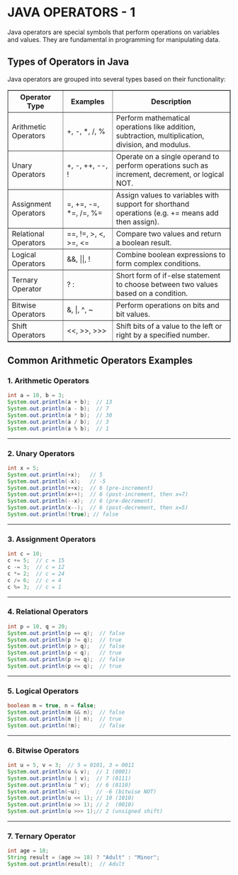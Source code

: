 # JAVA OPERATORS - 1

Java operators are special symbols that perform operations on variables and values. They are fundamental in programming for manipulating data.

## Types of Operators in Java

Java operators are grouped into several types based on their functionality:

<table border = 1s>
  <thead>
    <tr>
      <th>Operator Type</th>
      <th>Examples</th>
      <th>Description</th>
    </tr>
  </thead>
  <tbody>
    <tr>
      <td>Arithmetic Operators</td>
      <td>+, -, *, /, %</td>
      <td>Perform mathematical operations like addition, subtraction, multiplication, division, and modulus.</td>
    </tr>
    <tr>
      <td>Unary Operators</td>
      <td>+, -, ++, --, !</td>
      <td>Operate on a single operand to perform operations such as increment, decrement, or logical NOT.</td>
    </tr>
    <tr>
      <td>Assignment Operators</td>
      <td>=, +=, -=, *=, /=, %=</td>
      <td>Assign values to variables with support for shorthand operations (e.g. += means add then assign).</td>
    </tr>
    <tr>
      <td>Relational Operators</td>
      <td>==, !=, >, <, >=, <=</td>
      <td>Compare two values and return a boolean result.</td>
    </tr>
    <tr>
      <td>Logical Operators</td>
      <td>&&, ||, !</td>
      <td>Combine boolean expressions to form complex conditions.</td>
    </tr>
    <tr>
      <td>Ternary Operator</td>
      <td>? :</td>
      <td>Short form of if-else statement to choose between two values based on a condition.</td>
    </tr>
    <tr>
      <td>Bitwise Operators</td>
      <td>&, |, ^, ~</td>
      <td>Perform operations on bits and bit values.</td>
    </tr>
    <tr>
      <td>Shift Operators</td>
      <td>&lt;&lt;, &gt;&gt;, &gt;&gt;&gt;</td>
      <td>Shift bits of a value to the left or right by a specified number.</td>
    </tr>
  </tbody>
</table>

## Common Arithmetic Operators Examples  

### 1. **Arithmetic Operators**

```java
int a = 10, b = 3;
System.out.println(a + b);  // 13
System.out.println(a - b);  // 7
System.out.println(a * b);  // 30
System.out.println(a / b);  // 3
System.out.println(a % b);  // 1
```

---

### 2. **Unary Operators**

```java
int x = 5;
System.out.println(+x);   // 5
System.out.println(-x);   // -5
System.out.println(++x);  // 6 (pre-increment)
System.out.println(x++);  // 6 (post-increment, then x=7)
System.out.println(--x);  // 6 (pre-decrement)
System.out.println(x--);  // 6 (post-decrement, then x=5)
System.out.println(!true); // false
```

---

### 3. **Assignment Operators**

```java
int c = 10;
c += 5;  // c = 15
c -= 3;  // c = 12
c *= 2;  // c = 24
c /= 6;  // c = 4
c %= 3;  // c = 1
```

---

### 4. **Relational Operators**

```java
int p = 10, q = 20;
System.out.println(p == q);  // false
System.out.println(p != q);  // true
System.out.println(p > q);   // false
System.out.println(p < q);   // true
System.out.println(p >= q);  // false
System.out.println(p <= q);  // true
```

---

### 5. **Logical Operators**

```java
boolean m = true, n = false;
System.out.println(m && n);  // false
System.out.println(m || n);  // true
System.out.println(!m);      // false
```

---

### 6. **Bitwise Operators**

```java
int u = 5, v = 3;  // 5 = 0101, 3 = 0011
System.out.println(u & v);  // 1 (0001)
System.out.println(u | v);  // 7 (0111)
System.out.println(u ^ v);  // 6 (0110)
System.out.println(~u);     // -6 (bitwise NOT)
System.out.println(u << 1); // 10 (1010)
System.out.println(u >> 1); // 2  (0010)
System.out.println(u >>> 1);// 2 (unsigned shift)
```

---

### 7. **Ternary Operator**

```java
int age = 18;
String result = (age >= 18) ? "Adult" : "Minor";
System.out.println(result);  // Adult
```

